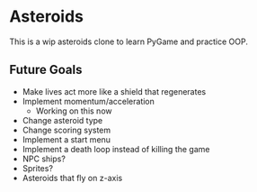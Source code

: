 # Asteroids
This is a wip asteroids clone to learn PyGame and practice OOP.

## Future Goals
- Make lives act more like a shield that regenerates
- Implement momentum/acceleration
    - Working on this now
- Change asteroid type
- Change scoring system
- Implement a start menu
- Implement a death loop instead of killing the game
- NPC ships?
- Sprites?
- Asteroids that fly on z-axis